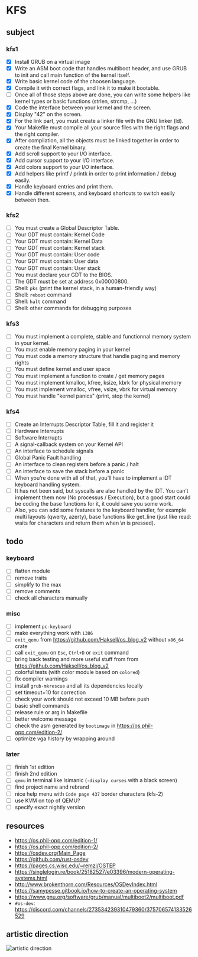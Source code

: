 # KFS

## subject

### kfs1

-   [x] Install GRUB on a virtual image
-   [x] Write an ASM boot code that handles multiboot header, and use GRUB to init and call main function of the kernel itself.
-   [x] Write basic kernel code of the choosen language.
-   [x] Compile it with correct flags, and link it to make it bootable.
-   [ ] Once all of those steps above are done, you can write some helpers like kernel types or basic functions (strlen, strcmp, ...)
-   [x] Code the interface between your kernel and the screen.
-   [x] Display "42" on the screen.
-   [x] For the link part, you must create a linker file with the GNU linker (ld).
-   [x] Your Makefile must compile all your source files with the right flags and the right compiler.
-   [x] After compilation, all the objects must be linked together in order to create the final Kernel binary.
-   [x] Add scroll support to your I/O interface.
-   [x] Add cursor support to your I/O interface.
-   [x] Add colors support to your I/O interface.
-   [x] Add helpers like printf / printk in order to print information / debug easily.
-   [x] Handle keyboard entries and print them.
-   [x] Handle different screens, and keyboard shortcuts to switch easily between then.

### kfs2

-   [ ] You must create a Global Descriptor Table.
-   [ ] Your GDT must contain: Kernel Code
-   [ ] Your GDT must contain: Kernel Data
-   [ ] Your GDT must contain: Kernel stack
-   [ ] Your GDT must contain: User code
-   [ ] Your GDT must contain: User data
-   [ ] Your GDT must contain: User stack
-   [ ] You must declare your GDT to the BIOS.
-   [ ] The GDT must be set at address 0x00000800.
-   [ ] Shell: `pks` (print the kernel stack, in a human-friendly way)
-   [ ] Shell: `reboot` command
-   [ ] Shell: `halt` command
-   [ ] Shell: other commands for debugging purposes

### kfs3

-   [ ] You must implement a complete, stable and functionnal memory system in your kernel.
-   [ ] You must enable memory paging in your kernel
-   [ ] You must code a memory structure that handle paging and memory rights
-   [ ] You must define kernel and user space
-   [ ] You must implement a function to create / get memory pages
-   [ ] You must implement kmalloc, kfree, ksize, kbrk for physical memory
-   [ ] You must implement vmalloc, vfree, vsize, vbrk for virtual memory
-   [ ] You must handle "kernel panics" (print, stop the kernel)

### kfs4

-   [ ] Create an Interrupts Descriptor Table, fill it and register it
-   [ ] Hardware Interrupts
-   [ ] Software Interrupts
-   [ ] A signal-callback system on your Kernel API
-   [ ] An interface to schedule signals
-   [ ] Global Panic Fault handling
-   [ ] An interface to clean registers before a panic / halt
-   [ ] An interface to save the stack before a panic
-   [ ] When you’re done with all of that, you’ll have to implement a IDT keyboard handling system.
-   [ ] It has not been said, but syscalls are also handled by the IDT. You can’t implement them now (No processus / Execution), but a good start could be coding the base functions for it, it could save you some work.
-   [ ] Also, you can add some features to the keyboard handler, for example multi layouts (qwerty, azerty), base functions like get_line (just like read: waits for characters and return them when \n is pressed).

## todo

### keyboard

-   [ ] flatten module
-   [ ] remove traits
-   [ ] simplify to the max
-   [ ] remove comments
-   [ ] check all characters manually

### misc

-   [ ] implement `pc-keyboard`
-   [ ] make everything work with `i386`
-   [ ] `exit_qemu` from https://github.com/Haksell/os_blog_v2 without `x86_64` crate
-   [ ] call `exit_qemu` on `Esc`, `Ctrl+D` or `exit` command
-   [ ] bring back testing and more useful stuff from from https://github.com/Haksell/os_blog_v2
-   [ ] colorful tests (with color module based on `colored`)
-   [ ] fix compiler warnings
-   [ ] install `grub-mkrescue` and all its dependencies locally
-   [ ] set timeout=10 for correction
-   [ ] check your work should not exceed 10 MB before push
-   [ ] basic shell commands
-   [ ] release rule or arg in Makefile
-   [ ] better welcome message
-   [ ] check the asm generated by `bootimage` in https://os.phil-opp.com/edition-2/
-   [ ] optimize vga history by wrapping around

### later

-   [ ] finish 1st edition
-   [ ] finish 2nd edition
-   [ ] `qemu` in terminal like lsimanic (`-display curses` with a black screen)
-   [ ] find project name and rebrand
-   [ ] nice help menu with `Code page 437` border characters (kfs-2)
-   [ ] use KVM on top of QEMU?
-   [ ] specify exact nightly version

## resources

-   https://os.phil-opp.com/edition-1/
-   https://os.phil-opp.com/edition-2/
-   https://osdev.org/Main_Page
-   https://github.com/rust-osdev
-   https://pages.cs.wisc.edu/~remzi/OSTEP
-   https://singlelogin.re/book/25182527/e03396/modern-operating-systems.html
-   http://www.brokenthorn.com/Resources/OSDevIndex.html
-   https://samypesse.gitbook.io/how-to-create-an-operating-system
-   https://www.gnu.org/software/grub/manual/multiboot2/multiboot.pdf
-   `#os-dev`: https://discord.com/channels/273534239310479360/375706574133526529

## artistic direction

![artistic direction](https://upload.wikimedia.org/wikipedia/commons/a/a0/VirtualBox_TempleOS_x64_27_02_2021_20_43_48.png)
